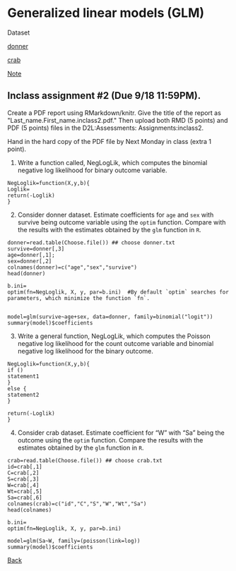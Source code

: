 # Generalized linear models (GLM)

Dataset

[donner](https://app.box.com/s/4511synp42q9nzntzpspojclwr20ivm1)

[crab](https://app.box.com/s/456boimp1otj0gp096ndfxxlwh7601u3)

[Note](https://younghhk.github.io/STAT_COMP/M2_GLM.html#1)

## Inclass assignment #2 (Due 9/18 11:59PM).


Create a PDF report using RMarkdown/knitr. Give the title of the report as "Last_name.First_name.inclass2.pdf."
Then upload both RMD (5 points) and PDF (5 points) files in the D2L:Assessments: Assignments:inclass2.

Hand in the hard copy of the PDF file by Next Monday in class (extra 1 point).


1. Write a function called, NegLogLik, which computes the binomial negative log likelihood for binary outcome variable.
 
```{r}
NegLoglik=function(X,y,b){
Loglik=
return(-Loglik)
}
```
2. Consider donner dataset. Estimate coefficients for `age` and `sex` with survive being outcome variable using the `optim` function. Compare with the results with the estimates obtained by the `glm` function in `R`.

```
donner=read.table(Choose.file()) ## choose donner.txt
survive=donner[,3]
age=donner[,1];
sex=donner[,2]
colnames(donner)=c("age","sex","survive")
head(donner)

b.ini=
optim(fn=NegLoglik, X, y, par=b.ini)  #By default `optim` searches for parameters, which minimize the function `fn`.


model=glm(survive~age+sex, data=donner, family=binomial("logit"))
summary(model)$coefficients

```
3.  Write a general function, NegLogLik, which computes the Poisson negative log likelihood for the count outcome variable and binomial negative log likelihood for the binary outcome.

 
```{r}
NegLoglik=function(X,y,b){
if () 
statement1
}
else {
statement2
}

return(-Loglik)
}

```
4. Consider crab dataset.  Estimate coefficient for “W” with “Sa” being the outcome using the `optim` function. Compare the results with the estimates obtained by the `glm` function in `R`.

```{r}
crab=read.table(Choose.file()) ## choose crab.txt
id=crab[,1]
C=crab[,2]
S=crab[,3]
W=crab[,4]
Wt=crab[,5]
Sa=crab[,6]
colnames(crab)=c("id","C","S","W","Wt","Sa")
head(colnames)

b.ini=
optim(fn=NegLoglik, X, y, par=b.ini)

model=glm(Sa~W, family=(poisson(link=log))
summary(model)$coefficients
```



[Back](https://github.com/younghhk/STAT_COMP/)



